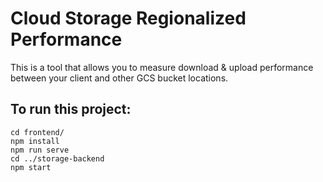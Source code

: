 # Cloud Storage Regionalized Performance
This is a tool that allows you to measure download & upload performance
between your client and other GCS bucket locations.

## To run this project:
```
cd frontend/
npm install
npm run serve
cd ../storage-backend
npm start
```
